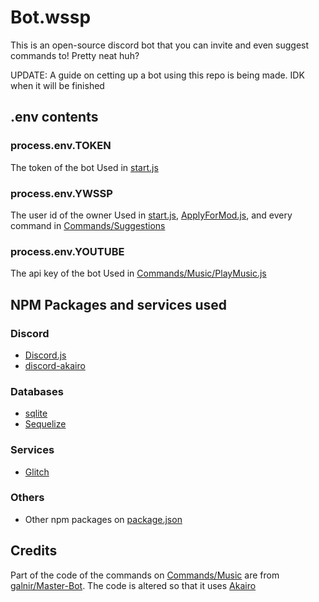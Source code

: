 # Bot.wssp

This is an open-source discord bot that you can invite and even suggest commands to! Pretty neat huh?

UPDATE: A guide on cetting up a bot using this repo is being made. IDK when it will be finished

## .env contents

### process.env.TOKEN

The token of the bot
Used in [start.js](start.js)

### process.env.YWSSP

The user id of the owner
Used in [start.js](start.js), [ApplyForMod.js](./Commands/Chill-Community-specific/ApplyForMod.js), and every command in [Commands/Suggestions](./Commands/Suggestions)

### process.env.YOUTUBE

The api key of the bot
Used in [Commands/Music/PlayMusic.js](./Commands/Music/PlayMusic.js)

## NPM Packages and services used

### Discord

- [Discord.js](https://discord.js.org/#/)
- [discord-akairo](https://discord-akairo.github.io/#/)

### Databases

- [sqlite](https://www.npmjs.com/package/sqlite)
- [Sequelize](https://sequelize.org/)

### Services

- [Glitch](https://glitch.com/)

### Others

- Other npm packages on [package.json](package.json)

## Credits

Part of the code of the commands on [Commands/Music](./Commands/Music/) are from [galnir/Master-Bot](https://github.com/galnir/Master-Bot). The code is altered so that it uses [Akairo](https://discord-akairo.github.io/#/)
